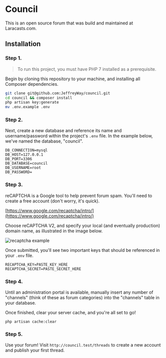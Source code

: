 # Council

This is an open source forum that was build and maintained at Laracasts.com.

## Installation

### Step 1.

> To run this project, you must have PHP 7 installed as a prerequisite.

Begin by cloning this repository to your machine, and installing all Composer dependencies.

``` bash
git clone git@github.com:JeffreyWay/council.git
cd council && composer install
php artisan key:generate
mv .env.example .env
```

### Step 2.

Next, create a new database and reference its name and username/password within the project's `.env` file. In the example below, we've named the database, "council".

```
DB_CONNECTION=mysql
DB_HOST=127.0.0.1
DB_PORT=3306
DB_DATABASE=council
DB_USERNAME=root
DB_PASSWORD=
```

### Step 3.

reCAPTCHA is a Google tool to help prevent forum spam. You'll need to create a free account (don't worry, it's quick). 

[https://www.google.com/recaptcha/intro/](https://www.google.com/recaptcha/intro/)

Choose reCAPTCHA V2, and specify your local (and eventually production) domain name, as illustrated in the image below.

![recaptcha example](https://photos-2.dropbox.com/t/2/AAD0oUp45M_jCBaogaf-bMudZEX6rjtDf8kRF0OtfMD4EQ/12/774859/png/32x32/3/1515013200/0/2/Screenshot%202018-01-03%2011.11.02.png/ENqvYBiOvfHGASAHKAc/Vk2xX4J2ADXnunB9_47pmBAU23j_QVDVgHjxD5rEfTI?dl=0&preserve_transparency=1&size=2048x1536&size_mode=3)

Once submitted, you'll see two important keys that should be referenced in your `.env` file. 

```
RECAPTCHA_KEY=PASTE_KEY_HERE
RECAPTCHA_SECRET=PASTE_SECRET_HERE
```

### Step 4.

Until an administration portal is available, manually insert any number of "channels" (think of these as forum categories) into the "channels" table in your database.

Once finished, clear your server cache, and you're all set to go!

```
php artisan cache:clear
```

### Step 5.

Use your forum! Visit `http://council.test/threads` to create a new account and publish your first thread.
